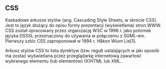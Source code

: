  ## CSS 

   Kaskadowe arkusze stylów (ang. Cascading Style Sheets, w skrócie CSS).
   Jest to język służący do opisu formy prezentacji (wyświetlania) stron WWW.
   CSS został opracowany przez organizację W3C w 1996 r. jako potomek języka DSSSL 
   przeznaczony do używania w połączeniu z SGML-em. Pierwszy szkic CSS zaproponował w 1994 r. Håkon Wium Lie[1].

   Arkusz stylów CSS to lista dyrektyw (tzw. reguł) ustalających w jaki sposób 
   ma zostać wyświetlana przez przeglądarkę internetową zawartość wybranego elementu (lub elementów) (X)HTML lub XML.
